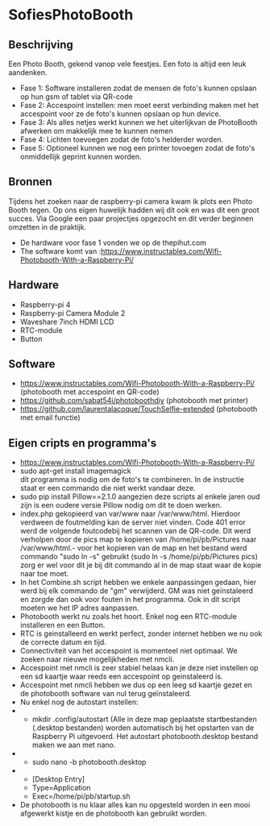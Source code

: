 # SofiesPhotoBooth
## Beschrijving
Een Photo Booth, gekend vanop vele feestjes. Een foto is altijd een leuk aandenken.
- Fase 1: Software installeren zodat de mensen de foto's kunnen opslaan op hun gsm of tablet via QR-code
- Fase 2: Accespoint instellen: men moet eerst verbinding maken met het accespoint voor ze de foto's kunnen opslaan op hun device.
- Fase 3: Als alles netjes werkt kunnen we het uiterlijkvan de PhotoBooth afwerken om makkelijk mee te kunnen nemen
- Fase 4: Lichten toevoegen zodat de foto's helderder worden.
- Fase 5: Optioneel kunnen we nog een printer tovoegen zodat de foto's onmiddellijk geprint kunnen worden.
## Bronnen
Tijdens het zoeken naar de raspberry-pi camera kwam ik plots een Photo Booth tegen.
Op ons eigen huwelijk hadden wij dit ook en was dit een groot succes.
Via Google een paar projectjes opgezocht en dit verder beginnen omzetten in de praktijk.
- De hardware voor fase 1 vonden we op de thepihut.com
- The software komt van :https://www.instructables.com/Wifi-Photobooth-With-a-Raspberry-Pi/
## Hardware
- Raspberry-pi 4
- Raspberry-pi Camera Module 2
- Waveshare 7inch HDMI LCD
- RTC-module
- Button
## Software
- https://www.instructables.com/Wifi-Photobooth-With-a-Raspberry-Pi/ (photobooth met accespoint en QR-code)
- https://github.com/sabat54i/photoboothdiy (photobooth met printer)
- https://github.com/laurentalacoque/TouchSelfie-extended (photobooth met email functie)

## Eigen cripts en programma's
- https://www.instructables.com/Wifi-Photobooth-With-a-Raspberry-Pi/
- sudo apt-get install imagemagick  
dit programma is nodig om de foto's te combineren. In de instructie staat er een commando die niet werkt vandaar deze.
- sudo pip install Pillow==2.1.0  aangezien deze scripts al enkele jaren oud zijn is een oudere versie Pillow nodig om dit te doen werken. 
- index.php gekopieerd van var/www naar /var/www/html. Hierdoor verdween de foutmelding kan de server niet vinden. Code 401 error werd de volgende foutcodebij het scannen van de QR-code. Dit werd verholpen door de pics map te kopieren van /home/pi/pb/Pictures naar /var/www/html.- voor het kopieren van de map en het bestand werd commando "sudo ln -s" gebruikt (sudo ln -s /home/pi/pb/Pictures pics) zorg er wel voor dit je bij dit commando al in de map staat waar de kopie naar toe moet.
- In het Combine.sh script hebben we enkele aanpassingen gedaan, hier werd bij elk commando de "gm" verwijderd. GM was niet geïnstaleerd en zorgde dan ook voor fouten in het programma. Ook in dit script moeten we het IP adres aanpassen.
- Photobooth werkt nu zoals het hoort. Enkel nog een RTC-module installeren en een Button.
- RTC is geinstalleerd en werkt perfect, zonder internet hebben we nu ook de correcte datum en tijd.
- Connectiviteit van het accespoint is momenteel niet optimaal. We zoeken naar nieuwe mogelijkheden met nmcli.
- Accespoint met nmcli is zeer stabiel helaas kan je deze niet instellen op een sd kaartje waar reeds een accespoint op geinstaleerd is. 
- Accespoint met nmcli hebben we dus op een leeg sd kaartje gezet en de photobooth software van nul terug geïnstaleerd.
- Nu enkel nog de autostart instellen: 
- - mkdir .config/autostart (Alle in deze map geplaatste startbestanden (.desktop bestanden) worden automatisch bij het opstarten van de Raspberry Pi uitgevoerd. Het autostart photobooth.desktop bestand maken we aan met nano.   
- - sudo nano -b photobooth.desktop
- - [Desktop Entry]
  - Type=Application
  - Exec=/home/pi/pb/startup.sh
- De photobooth is nu klaar alles kan nu opgesteld worden in een mooi afgewerkt kistje en de photobooth kan gebruikt worden.
